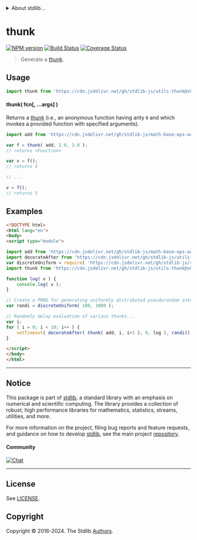 <!--

@license Apache-2.0

Copyright (c) 2022 The Stdlib Authors.

Licensed under the Apache License, Version 2.0 (the "License");
you may not use this file except in compliance with the License.
You may obtain a copy of the License at

   http://www.apache.org/licenses/LICENSE-2.0

Unless required by applicable law or agreed to in writing, software
distributed under the License is distributed on an "AS IS" BASIS,
WITHOUT WARRANTIES OR CONDITIONS OF ANY KIND, either express or implied.
See the License for the specific language governing permissions and
limitations under the License.

-->


<details>
  <summary>
    About stdlib...
  </summary>
  <p>We believe in a future in which the web is a preferred environment for numerical computation. To help realize this future, we've built stdlib. stdlib is a standard library, with an emphasis on numerical and scientific computation, written in JavaScript (and C) for execution in browsers and in Node.js.</p>
  <p>The library is fully decomposable, being architected in such a way that you can swap out and mix and match APIs and functionality to cater to your exact preferences and use cases.</p>
  <p>When you use stdlib, you can be absolutely certain that you are using the most thorough, rigorous, well-written, studied, documented, tested, measured, and high-quality code out there.</p>
  <p>To join us in bringing numerical computing to the web, get started by checking us out on <a href="https://github.com/stdlib-js/stdlib">GitHub</a>, and please consider <a href="https://opencollective.com/stdlib">financially supporting stdlib</a>. We greatly appreciate your continued support!</p>
</details>

# thunk

[![NPM version][npm-image]][npm-url] [![Build Status][test-image]][test-url] [![Coverage Status][coverage-image]][coverage-url] <!-- [![dependencies][dependencies-image]][dependencies-url] -->

> Generate a [thunk][thunk].

<!-- Section to include introductory text. Make sure to keep an empty line after the intro `section` element and another before the `/section` close. -->

<section class="intro">

</section>

<!-- /.intro -->

<!-- Package usage documentation. -->



<section class="usage">

## Usage

```javascript
import thunk from 'https://cdn.jsdelivr.net/gh/stdlib-js/utils-thunk@v0.2.1-esm/index.mjs';
```

#### thunk( fcn\[, ...args] )

Returns a [thunk][thunk] (i.e., an anonymous function having arity `0` and which invokes a provided function with specified arguments).

```javascript
import add from 'https://cdn.jsdelivr.net/gh/stdlib-js/math-base-ops-add@esm/index.mjs';

var f = thunk( add, 2.0, 3.0 );
// returns <Function>

var v = f();
// returns 5

// ...

v = f();
// returns 5
```

</section>

<!-- /.usage -->

<!-- Package usage notes. Make sure to keep an empty line after the `section` element and another before the `/section` close. -->

<section class="notes">

</section>

<!-- /.notes -->

<!-- Package usage examples. -->

<section class="examples">

## Examples

<!-- eslint no-undef: "error" -->

```html
<!DOCTYPE html>
<html lang="en">
<body>
<script type="module">

import add from 'https://cdn.jsdelivr.net/gh/stdlib-js/math-base-ops-add@esm/index.mjs';
import decorateAfter from 'https://cdn.jsdelivr.net/gh/stdlib-js/utils-decorate-after@esm/index.mjs';
var discreteUniform = require( 'https://cdn.jsdelivr.net/gh/stdlib-js/random-base-discrete-uniform' ).factory;
import thunk from 'https://cdn.jsdelivr.net/gh/stdlib-js/utils-thunk@v0.2.1-esm/index.mjs';

function log( v ) {
    console.log( v );
}

// Create a PRNG for generating uniformly distributed pseudorandom integers:
var randi = discreteUniform( 100, 1000 );

// Randomly delay evaluation of various thunks...
var i;
for ( i = 0; i < 10; i++ ) {
    setTimeout( decorateAfter( thunk( add, i, i+1 ), 0, log ), randi() );
}

</script>
</body>
</html>
```

</section>

<!-- /.examples -->

<!-- Section to include cited references. If references are included, add a horizontal rule *before* the section. Make sure to keep an empty line after the `section` element and another before the `/section` close. -->

<section class="references">

</section>

<!-- /.references -->

<!-- Section for related `stdlib` packages. Do not manually edit this section, as it is automatically populated. -->

<section class="related">

</section>

<!-- /.related -->

<!-- Section for all links. Make sure to keep an empty line after the `section` element and another before the `/section` close. -->


<section class="main-repo" >

* * *

## Notice

This package is part of [stdlib][stdlib], a standard library with an emphasis on numerical and scientific computing. The library provides a collection of robust, high performance libraries for mathematics, statistics, streams, utilities, and more.

For more information on the project, filing bug reports and feature requests, and guidance on how to develop [stdlib][stdlib], see the main project [repository][stdlib].

#### Community

[![Chat][chat-image]][chat-url]

---

## License

See [LICENSE][stdlib-license].


## Copyright

Copyright &copy; 2016-2024. The Stdlib [Authors][stdlib-authors].

</section>

<!-- /.stdlib -->

<!-- Section for all links. Make sure to keep an empty line after the `section` element and another before the `/section` close. -->

<section class="links">

[npm-image]: http://img.shields.io/npm/v/@stdlib/utils-thunk.svg
[npm-url]: https://npmjs.org/package/@stdlib/utils-thunk

[test-image]: https://github.com/stdlib-js/utils-thunk/actions/workflows/test.yml/badge.svg?branch=v0.2.1
[test-url]: https://github.com/stdlib-js/utils-thunk/actions/workflows/test.yml?query=branch:v0.2.1

[coverage-image]: https://img.shields.io/codecov/c/github/stdlib-js/utils-thunk/main.svg
[coverage-url]: https://codecov.io/github/stdlib-js/utils-thunk?branch=main

<!--

[dependencies-image]: https://img.shields.io/david/stdlib-js/utils-thunk.svg
[dependencies-url]: https://david-dm.org/stdlib-js/utils-thunk/main

-->

[chat-image]: https://img.shields.io/gitter/room/stdlib-js/stdlib.svg
[chat-url]: https://app.gitter.im/#/room/#stdlib-js_stdlib:gitter.im

[stdlib]: https://github.com/stdlib-js/stdlib

[stdlib-authors]: https://github.com/stdlib-js/stdlib/graphs/contributors

[umd]: https://github.com/umdjs/umd
[es-module]: https://developer.mozilla.org/en-US/docs/Web/JavaScript/Guide/Modules

[deno-url]: https://github.com/stdlib-js/utils-thunk/tree/deno
[deno-readme]: https://github.com/stdlib-js/utils-thunk/blob/deno/README.md
[umd-url]: https://github.com/stdlib-js/utils-thunk/tree/umd
[umd-readme]: https://github.com/stdlib-js/utils-thunk/blob/umd/README.md
[esm-url]: https://github.com/stdlib-js/utils-thunk/tree/esm
[esm-readme]: https://github.com/stdlib-js/utils-thunk/blob/esm/README.md
[branches-url]: https://github.com/stdlib-js/utils-thunk/blob/main/branches.md

[stdlib-license]: https://raw.githubusercontent.com/stdlib-js/utils-thunk/main/LICENSE

[thunk]: https://en.wikipedia.org/wiki/Thunk

<!-- <related-links> -->

<!-- </related-links> -->

</section>

<!-- /.links -->
